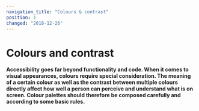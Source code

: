```yaml
---
navigation_title: "Colours & contrast"
position: 1
changed: "2018-12-26"
---
```


# Colours and contrast

**Accessibility goes far beyond functionality and code. When it comes to visual appearances, colours require special consideration. The meaning of a certain colour as well as the contrast between multiple colours directly affect how well a person can perceive and understand what is on screen. Colour palettes should therefore be composed carefully and according to some basic rules.**